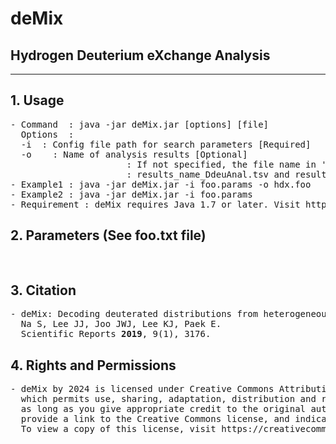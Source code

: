 # deMix
## Hydrogen Deuterium eXchange Analysis 

<hr>


## 1. Usage
<pre>
- Command  : java -jar deMix.jar [options] [file]
  Options  :
  -i <parameter_file> : Config file path for search parameters [Required]
  -o <results_name>   : Name of analysis results [Optional]
                      : If not specified, the file name in 'Peptide=' parameter is used as the results_name.
                      : results_name_DdeuAnal.tsv and results_name_HDXProfile.tsv are generated.
- Example1 : java -jar deMix.jar -i foo.params -o hdx.foo
- Example2 : java -jar deMix.jar -i foo.params
- Requirement : deMix requires Java 1.7 or later. Visit http://www.oracle.com/technetwork/java/index.html 
</pre>
## 2. Parameters (See foo.txt file)
<pre>

</pre>
## 3. Citation
<pre>
- deMix: Decoding deuterated distributions from heterogeneous protein states via HDX-MS.
  Na S, Lee JJ, Joo JWJ, Lee KJ, Paek E. 
  Scientific Reports <b>2019</b>, 9(1), 3176.
</pre>
## 4. Rights and Permissions
<pre>
- deMix by 2024 is licensed under Creative Commons Attribution-ShareAlike 4.0 International, 
  which permits use, sharing, adaptation, distribution and reproduction in any medium or format, 
  as long as you give appropriate credit to the original author(s) and the source, 
  provide a link to the Creative Commons license, and indicate if changes were made.
  To view a copy of this license, visit https://creativecommons.org/licenses/by-sa/4.0/
</pre>

